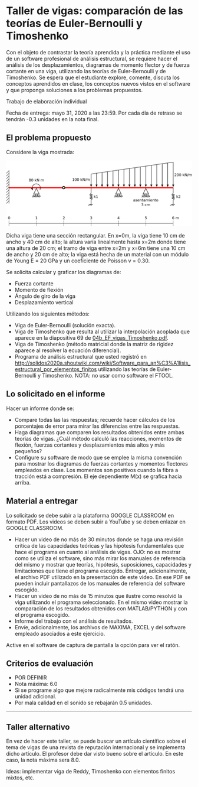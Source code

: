 # Taller de vigas: comparación de las teorías de Euler-Bernoulli y Timoshenko

Con el objeto de contrastar la teoría aprendida y la práctica mediante el uso de un software profesional de análisis estructural, se requiere hacer el análisis de los desplazamientos, diagramas de momento flector y de fuerza cortante en una viga, utilizando las teorías de Euler-Bernoulli y de Timoshenko. Se espera que el estudiante explore, comente, discuta los conceptos aprendidos en clase, los conceptos nuevos vistos en el software y que proponga soluciones a los problemas propuestos.

Trabajo de elaboración individual

Fecha de entrega: mayo 31, 2020 a las 23:59. Por cada día de retraso se tendrán -0.3 unidades en la nota final.



## El problema propuesto
Considere la viga mostrada:

<img src="figs/viga_2020a.svg"/>

Dicha viga tiene una sección rectangular. En x=0m, la viga tiene 10 cm de ancho y 40 cm de alto; la altura varía linealmente hasta x=2m donde tiene una altura de 20 cm; el tramo de viga entre x=2m y x=6m tiene una 10 cm de ancho y 20 cm de alto; la viga está hecha de un material con un módulo de Young E = 20 GPa y un coeficiente de Poisson ν = 0.30.

Se solicita calcular y graficar los diagramas de:
* Fuerza cortante
* Momento de flexión
* Ángulo de giro de la viga
* Desplazamiento vertical

Utilizando los siguientes métodos:
* Viga de Euler-Bernoulli (solución exacta).
* Viga de Timoshenko que resulta al utilizar la interpolación acoplada que aparece en la diapositiva 69 de [04b_EF_vigas_Timoshenko.pdf](../../diapositivas/04b_EF_vigas_Timoshenko.pdf).
* Viga de Timoshenko (método matricial donde la matriz de rigidez aparece al resolver la ecuación diferencial).
* Programa de análisis estructural que usted registró en http://solidos2020a.shoutwiki.com/wiki/Software_para_an%C3%A1lisis_estructural_por_elementos_finitos utilizando las teorías de Euler-Bernoulli y Timoshenko. NOTA: no usar como software el FTOOL.



## Lo solicitado en el informe
Hacer un informe donde se:
* Compare todas las las respuestas; recuerde hacer cálculos de los porcentajes de error para mirar las diferencias entre las respuestas. 
* Haga diagramas que comparen los resultados obtenidos entre ambas teorías de vigas. ¿Cuál método calculó las reacciones, momentos de flexión, fuerzas cortantes y desplazamientos más altos y más pequeños? 
* Configure su software de modo que se emplee la misma convención para mostrar los diagramas de fuerzas cortantes y momentos flectores empleados en clase. Los momentos son positivos cuando la fibra a tracción está a compresión. El eje dependiente M(x) se grafica hacia arriba.



## Material a entregar
Lo solicitado se debe subir a la plataforma GOOGLE CLASSROOM en formato PDF. Los videos se deben subir a YouTube y se deben enlazar en GOOGLE CLASSROOM.

* Hacer un video de no más de 30 minutos donde se haga una revisión crítica de las capacidades teóricas y las hipótesis fundamentales que hace el programa en cuanto al análisis de vigas. OJO: no es mostrar como se utiliza el software, sino más mirar los manuales de referencia del mismo y mostrar que teorías, hipótesis, suposiciones, capacidades y limitaciones que tiene el programa escogido. Entregar, adicionalmente, el archivo PDF utilizado en la presentación de este video. En ese PDF se pueden incluir pantallazos de los manuales de referencia del software escogido.
* Hacer un video de no más de 15 minutos que ilustre como resolvió la viga utilizando el programa seleccionado. En el mismo video mostrar la comparación de los resultados obtenidos con MATLAB/PYTHON y con el programa escogido. 
* Informe del trabajo con el análisis de resultados.
* Envíe, adicionalmente, los archivos de MAXIMA, EXCEL y del software empleado asociados a este ejercicio.

Active en el software de captura de pantalla la opción para ver el ratón.



## Criterios de evaluación
* POR DEFINIR
* Nota máxima: 6.0
* Si se programe algo que mejore radicalmente mis códigos tendrá una unidad adicional.
* Por mala calidad en el sonido se rebajarán 0.5 unidades.

---

## Taller alternativo

En vez de hacer este taller, se puede buscar un artículo científico sobre el tema de vigas de una revista de reputación internacional y se implementa dicho artículo. El profesor debe dar visto bueno sobre el artículo. En este caso, la nota máxima sera 8.0.

Ideas: implementar viga de Reddy, Timoshenko con elementos finitos mixtos, etc.
